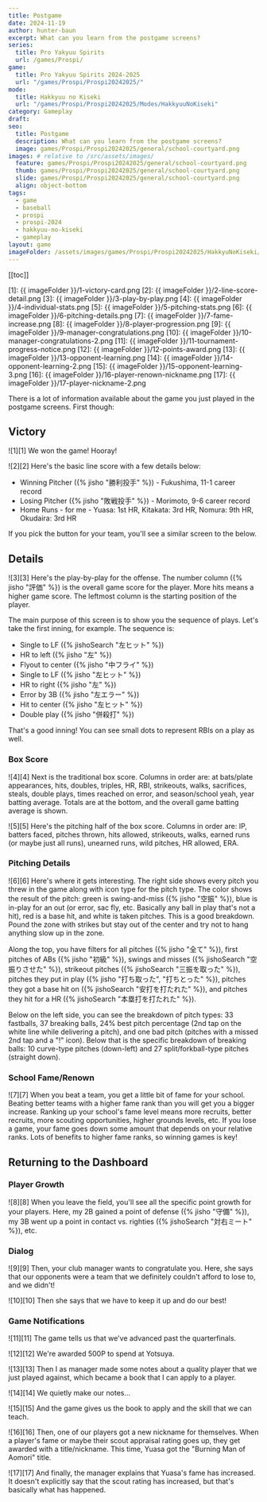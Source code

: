 ```yaml
---
title: Postgame
date: 2024-11-19
author: hunter-baun
excerpt: What can you learn from the postgame screens?
series:
  title: Pro Yakyuu Spirits
  url: /games/Prospi/
game: 
  title: Pro Yakyuu Spirits 2024-2025
  url: "/games/Prospi/Prospi20242025/"
mode: 
  title: Hakkyuu no Kiseki
  url: "/games/Prospi/Prospi20242025/Modes/HakkyuuNoKiseki"
category: Gameplay
draft: 
seo:
  title: Postgame
  description: What can you learn from the postgame screens?
  image: games/Prospi/Prospi20242025/general/school-courtyard.png
images: # relative to /src/assets/images/
  feature: games/Prospi/Prospi20242025/general/school-courtyard.png
  thumb: games/Prospi/Prospi20242025/general/school-courtyard.png
  slide: games/Prospi/Prospi20242025/general/school-courtyard.png
  align: object-bottom
tags:
  - game
  - baseball
  - prospi
  - prospi-2024
  - hakkyuu-no-kiseki
  - gameplay
layout: game
imageFolder: /assets/images/games/Prospi/Prospi20242025/HakkyuNoKiseki/Gameplay/Postgame
---
```

[[toc]]
<article class="prose max-w-xl lg:max-w-4xl lg:prose-lg">

[1]: {{ imageFolder }}/1-victory-card.png
[2]: {{ imageFolder }}/2-line-score-detail.png
[3]: {{ imageFolder }}/3-play-by-play.png
[4]: {{ imageFolder }}/4-individual-stats.png
[5]: {{ imageFolder }}/5-pitching-stats.png
[6]: {{ imageFolder }}/6-pitching-details.png
[7]: {{ imageFolder }}/7-fame-increase.png
[8]: {{ imageFolder }}/8-player-progression.png
[9]: {{ imageFolder }}/9-manager-congratulations.png
[10]: {{ imageFolder }}/10-manager-congratulations-2.png
[11]: {{ imageFolder }}/11-tournament-progress-notice.png
[12]: {{ imageFolder }}/12-points-award.png
[13]: {{ imageFolder }}/13-opponent-learning.png
[14]: {{ imageFolder }}/14-opponent-learning-2.png
[15]: {{ imageFolder }}/15-opponent-learning-3.png
[16]: {{ imageFolder }}/16-player-renown-nickname.png
[17]: {{ imageFolder }}/17-player-nickname-2.png

There is a lot of information available about the game you just played in the postgame screens. First though:

## Victory
![1][1]
We won the game! Hooray!

![2][2]
Here's the basic line score with a few details below:
* Winning Pitcher ({% jisho "勝利投手" %}) - Fukushima, 11-1 career record
* Losing Pitcher ({% jisho "敗戦投手" %}) - Morimoto, 9-6 career record
* Home Runs - for me - Yuasa: 1st HR, Kitakata: 3rd HR, Nomura: 9th HR, Okudaira: 3rd HR

If you pick the button for your team, you'll see a similar screen to the below.

## Details
![3][3]
Here's the play-by-play for the offense. The number column ({% jisho "評価" %}) is the overall game score for the player. More hits means a higher game score. The leftmost column is the starting position of the player.

The main purpose of this screen is to show you the sequence of plays. Let's take the first inning, for example. The sequence is:
* Single to LF ({% jishoSearch "左ヒット" %})
* HR to left ({% jisho "左" %})
* Flyout to center ({% jisho "中フライ" %})
* Single to LF ({% jisho "左ヒット" %})
* HR to right ({% jisho "左" %})
* Error by 3B ({% jisho "左エラー" %})
* Hit to center ({% jisho "左ヒット" %})
* Double play ({% jisho "併殺打" %})

That's a good inning! You can see small dots to represent RBIs on a play as well. 

### Box Score
![4][4]
Next is the traditional box score. Columns in order are: at bats/plate appearances, hits, doubles, triples, HR, RBI, strikeouts, walks, sacrifices, steals, double plays, times reached on error, and season/school yeah, year batting average. Totals are at the bottom, and the overall game batting average is shown.

![5][5]
Here's the pitching half of the box score. Columns in order are: IP, batters faced, pitches thrown, hits allowed, strikeouts, walks, earned runs (or maybe just all runs), unearned runs, wild pitches, HR allowed, ERA.

### Pitching Details
![6][6]
Here's where it gets interesting. The right side shows every pitch you threw in the game along with icon type for the pitch type. The color shows the result of the pitch: green is swing-and-miss ({% jisho "空振" %}), blue is in-play for an out (or error, sac fly, etc. Basically any ball in play that's not a hit), red is a base hit, and white is taken pitches. This is a good breakdown. Pound the zone with strikes but stay out of the center and try not to hang anything slow up in the zone.

Along the top, you have filters for all pitches ({% jisho "全て" %}), first pitches of ABs ({% jisho "初級" %}), swings and misses ({% jishoSearch "空振りさせた" %}), strikeout pitches ({% jishoSearch "三振を取った" %}), pitches they put in play ({% jisho "打ち取った", "打ちとった" %}), pitches they got a base hit on ({% jishoSearch "安打を打たれた" %}), and pitches they hit for a HR ({% jishoSearch "本塁打を打たれた" %}).

Below on the left side, you can see the breakdown of pitch types: 33 fastballs, 37 breaking balls, 24% best pitch percentage (2nd tap on the white line while delivering a pitch), and one bad pitch (pitches with a missed 2nd tap and a  "!" icon). Below that is the specific breakdown of breaking balls: 10 curve-type pitches (down-left) and 27 split/forkball-type pitches (straight down).

### School Fame/Renown
![7][7]
When you beat a team, you get a little bit of fame for your school. Beating better teams with a higher fame rank than you will get you a bigger increase. Ranking up your school's fame level means more recruits, better recruits, more scouting opportunities, higher grounds levels, etc. If you lose a game, your fame goes down some amount that depends on your relative ranks. Lots of benefits to higher fame ranks, so winning games is key!

## Returning to the Dashboard
### Player Growth
![8][8]
When you leave the field, you'll see all the specific point growth for your players. Here, my 2B gained a point of defense ({% jisho "守備" %}), my 3B went up a point in contact vs. righties ({% jishoSearch "対右ミート" %}), etc.

### Dialog
![9][9]
Then, your club manager wants to congratulate you. Here, she says that our opponents were a team that we definitely couldn't afford to lose to, and we didn't!

![10][10]
Then she says that we have to keep it up and do our best!

### Game Notifications
![11][11]
The game tells us that we've advanced past the quarterfinals.

![12][12]
We're awarded 500P to spend at Yotsuya.

![13][13]
Then I as manager made some notes about a quality player that we just played against, which became a book that I can apply to a player.

![14][14]
We quietly make our notes...

![15][15]
And the game gives us the book to apply and the skill that we can teach.

![16][16]
Then, one of our players got a new nickname for themselves. When a player's fame or maybe their scout appraisal rating goes up, they get awarded with a title/nickname. This time, Yuasa got the "Burning Man of Aomori" title.

![17][17]
And finally, the manager explains that Yuasa's fame has increased. It doesn't explicitly say that the scout rating has increased, but that's basically what has happened.

</article>
